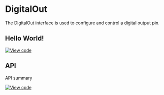 # DigitalOut

The DigitalOut interface is used to configure and control a digital output pin. 

## Hello World!

[![View code](https://www.mbed.com/embed/?url=https://developer.mbed.org/users/mbed_official/code/DigitalOut_HelloWorld/)](https://developer.mbed.org/users/mbed_official/code/DigitalOut_HelloWorld/file/tip/main.cpp) 

## API

API summary

[![View code](https://www.mbed.com/embed/?type=library)](https://docs.mbed.com/docs/mbed-os-api/en/mbed-os-5.2/api/classmbed_1_1DigitalOut.html) 
